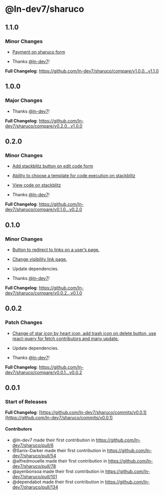 # @ln-dev7/sharuco

## 1.1.0

### Minor Changes

- [Payment on sharuco form](https://github.com/ln-dev7/sharuco/pull/172)

- Thanks [@ln-dev7](https://github.com/ln-dev7)!

**Full Changelog**: https://github.com/ln-dev7/sharuco/compare/v1.0.0...v1.1.0

## 1.0.0

### Major Changes

- Thanks [@ln-dev7](https://github.com/ln-dev7)!

**Full Changelog**: https://github.com/ln-dev7/sharuco/compare/v0.2.0...v1.0.0

## 0.2.0

### Minor Changes

- [Add stackblitz button on edit code form](https://github.com/ln-dev7/sharuco/pull/156)

- [Ability to choose a template for code execution on stackblitz](https://github.com/ln-dev7/sharuco/pull/155)

- [View code on stackblitz](https://github.com/ln-dev7/sharuco/pull/154)

- Thanks [@ln-dev7](https://github.com/ln-dev7)!

**Full Changelog**: https://github.com/ln-dev7/sharuco/compare/v0.1.0...v0.2.0

## 0.1.0

### Minor Changes

- [Button to redirect to links on a user’s page.](https://github.com/ln-dev7/sharuco/pull/149) 

- [Change visibility link page.](https://github.com/ln-dev7/sharuco/pull/148) 

- Update dependencies.

- Thanks [@ln-dev7](https://github.com/ln-dev7)!

**Full Changelog**: https://github.com/ln-dev7/sharuco/compare/v0.0.2...v0.1.0

## 0.0.2

### Patch Changes

- [Change of star icon by heart icon ,add trash icon on delete button, use react-query for fetch contributors and many update.](https://github.com/ln-dev7/sharuco/pull/141) 

- Update dependencies.

- Thanks [@ln-dev7](https://github.com/ln-dev7)!

**Full Changelog**: https://github.com/ln-dev7/sharuco/compare/v0.0.1...v0.0.2

## 0.0.1

### Start of Releases

**Full Changelog**: [https://github.com/ln-dev7/sharuco/commits/v0.0.1](https://github.com/ln-dev7/sharuco/commits/v0.0.1)

#### Contributors
* @ln-dev7 made their first contribution in https://github.com/ln-dev7/sharuco/pull/6
* @Sanix-Darker made their first contribution in https://github.com/ln-dev7/sharuco/pull/54
* @alfredmouelle made their first contribution in https://github.com/ln-dev7/sharuco/pull/78
* @ayenbonsoa made their first contribution in https://github.com/ln-dev7/sharuco/pull/101
* @dependabot made their first contribution in https://github.com/ln-dev7/sharuco/pull/134